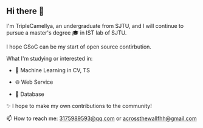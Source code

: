 ## Hi there 👋 

<!--
** [![Typing SVG](https://readme-typing-svg.demolab.com/?I'm+SeeleZaych%2C+an+undergraduate+from+SJTU.)](https://git.io/typing-svg)
-->

I'm TripleCamellya, an undergraduate from SJTU, and I will continue to pursue a master's degree 🎓 in IST lab of SJTU.


I hope GSoC can be my start of open source contirbution.


What I'm studying or interested in:


* 🤖 Machine Learning in CV, TS


* 🌐 Web Service


* 📅 Database




✨ I hope to make my own contributions to the community!




📫 How to reach me: 3175989593@qq.com or acrossthewallfhh@gmail.com


<!--
**SeeleZaych/SeeleZaych** is a ✨ _special_ ✨ repository because its `README.md` (this file) appears on your GitHub profile.

Here are some ideas to get you started:

- 🔭 I’m currently working on ...
- 🌱 I’m currently learning ...
- 👯 I’m looking to collaborate on ...
- 🤔 I’m looking for help with ...
- 💬 Ask me about ...
- 📫 How to reach me: ...
- 😄 Pronouns: ...
- ⚡ Fun fact: ...
-->
